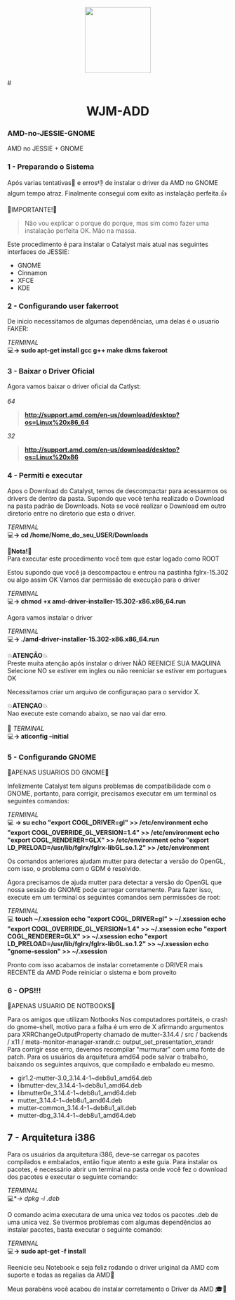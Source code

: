 <p align="center"><a href="http://wjm-add.com/ja-jp/" target="_blank"><img width="150"src="http://wjm-add.com/wjm-add300x300.png"></a></p>

#<h1 align="center">WJM-ADD</h1>

### AMD-no-JESSIE-GNOME
AMD no JESSIE + GNOME
### 1 - Preparando o Sistema

Após varias tentativas:punch: e erros:-1: de instalar o driver da AMD no GNOME algum tempo atraz.
Finalmente consegui com exito as instalação perfeita.:+1:

:eyes:IMPORTANTE!:eyes:
>Não vou explicar o porque do porque, mas sim como fazer uma instalação perfeita OK.
Mão na massa.

Este procedimento é para instalar o Catalyst mais atual nas seguintes interfaces do JESSIE:
* GNOME
* Cinnamon
* XFCE
* KDE

### 2 - Configurando user fakerroot
De inicio necessitamos de algumas dependências, uma delas é o usuario FAKER:

*TERMINAL*<br>
:computer:**→ sudo apt-get install gcc g++ make dkms fakeroot**	

### 3 - Baixar o Driver Oficial
Agora vamos baixar o driver oficial da Catlyst:<br><br>
*64*
>**http://support.amd.com/en-us/download/desktop?os=Linux%20x86_64**

*32*
>**http://support.amd.com/en-us/download/desktop?os=Linux%20x86**


### 4 - Permiti e executar 
Apos o Download do Catalyst, temos de descompactar para acessarmos os drivers de dentro da pasta.
Supondo que você tenha realizado o Download na pasta padrão de Downloads. Nota se você realizar o Download em outro diretorio entre no diretorio que esta o driver.

*TERMINAL*<br>
:computer:**→ cd /home/Nome_do_seu_USER/Downloads**

:eyes:**Nota!**:eyes: <br>
Para executar este procedimento você tem que estar logado como ROOT

Estou supondo que você ja descompactou e entrou na pastinha fglrx-15.302 ou algo assim OK
Vamos dar permissão de execução para o driver

*TERMINAL*<br>
:computer:**→ chmod +x amd-driver-installer-15.302-x86.x86_64.run**

Agora vamos instalar o driver

*TERMINAL*<br>
:computer:**→ ./amd-driver-installer-15.302-x86.x86_64.run**


:boom:**ATENÇÃO**:boom: <br>
Preste muita atenção após instalar o driver NÃO REENICIE SUA MAQUINA
Selecione NO se estiver em ingles ou não reeniciar se estiver em portugues OK

Necessitamos criar um arquivo de configuraçao para o servidor X.

:boom:**ATENÇAO**:boom:<br> 
Nao execute este comando abaixo, se nao vai dar erro.<br><br>
:no_good:
*TERMINAL*<br>
:computer:**→ aticonfig –initial**


### 5 - Configurando GNOME
:eyes:APENAS USUARIOS DO GNOME:eyes:

Infelizmente Catalyst tem alguns problemas de compatibilidade com o GNOME, portanto, para corrigir, precisamos executar em um terminal os seguintes comandos:

*TERMINAL*<br>
:computer: **→ su
echo "export COGL_DRIVER=gl" >> /etc/environment
echo "export COGL_OVERRIDE_GL_VERSION=1.4" >> /etc/environment
echo "export COGL_RENDERER=GLX" >> /etc/environment
echo "export LD_PRELOAD=/usr/lib/fglrx/fglrx-libGL.so.1.2" >> /etc/environment**

Os comandos anteriores ajudam mutter para detectar a versão do OpenGL, com isso, o problema com o GDM é resolvido.

Agora precisamos de ajuda mutter para detectar a versão do OpenGL que nossa sessão do GNOME pode carregar corretamente. Para fazer isso, execute em um terminal os seguintes comandos sem permissões de root:

*TERMINAL*<br>
:computer: **touch ~/.xsession
echo "export COGL_DRIVER=gl" > ~/.xsession
echo "export COGL_OVERRIDE_GL_VERSION=1.4" >> ~/.xsession
echo "export COGL_RENDERER=GLX" >> ~/.xsession
echo "export LD_PRELOAD=/usr/lib/fglrx/fglrx-libGL.so.1.2" >> ~/.xsession
echo "gnome-session" >> ~/.xsession**

Pronto com isso acabamos de instalar corretamente o DRIVER mais RECENTE da AMD
Pode reiniciar o sistema e bom proveito

### 6 - OPS!!!
:eyes:APENAS USUARIO DE NOTBOOKS:eyes:

Para os amigos que utilizam Notbooks
Nos computadores portáteis, o crash do gnome-shell, motivo para a falha é um erro de X afirmando argumentos para XRRChangeOutputProperty chamado de mutter-3.14.4 / src / backends / x11 / meta-monitor-manager-xrandr.c: output_set_presentation_xrandr
Para corrigir esse erro, devemos recompilar "murmurar" com uma fonte de patch. Para os usuários da arquitetura amd64 pode salvar o trabalho, baixando os seguintes arquivos, que compilado e embalado eu mesmo.

- gir1.2-mutter-3.0_3.14.4-1~deb8u1_amd64.deb
- libmutter-dev_3.14.4-1~deb8u1_amd64.deb
- libmutter0e_3.14.4-1~deb8u1_amd64.deb
- mutter_3.14.4-1~deb8u1_amd64.deb
- mutter-common_3.14.4-1~deb8u1_all.deb
- mutter-dbg_3.14.4-1~deb8u1_amd64.deb

## 7 - Arquitetura i386
Para os usuários da arquitetura i386, deve-se carregar os pacotes compilados e embalados, então fique atento a este guia.
Para instalar os pacotes, é necessário abrir um terminal na pasta onde você fez o download dos pacotes e executar o seguinte comando:

*TERMINAL*<br>
:computer:**→ dpkg -i *.deb**

O comando acima executara de uma unica vez todos os pacotes .deb de uma unica vez.
Se tivermos problemas com algumas dependências ao instalar pacotes, basta executar o seguinte comando:

*TERMINAL*<br>
:computer:**→ sudo apt-get -f install**

Reenicie seu Notebook e seja feliz rodando o driver uriginal da AMD com suporte e todas as regalias da AMD:checkered_flag:

Meus parabéns você acabou de instalar corretamento o Driver da AMD :mortar_board::tada:
